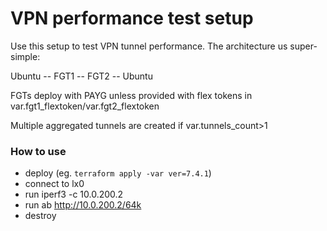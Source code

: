 # VPN performance test setup

Use this setup to test VPN tunnel performance. The architecture us super-simple:

Ubuntu -- FGT1 -- FGT2 -- Ubuntu

FGTs deploy with PAYG unless provided with flex tokens in var.fgt1_flextoken/var.fgt2_flextoken

Multiple aggregated tunnels are created if var.tunnels_count>1

### How to use

- deploy (eg. `terraform apply -var ver=7.4.1`)
- connect to lx0
- run iperf3 -c 10.0.200.2
- run ab http://10.0.200.2/64k
- destroy